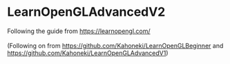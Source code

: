 # LearnOpenGLAdvancedV2
Following the guide from https://learnopengl.com/
<br>
<br>
(Following on from https://github.com/Kahoneki/LearnOpenGLBeginner and https://github.com/Kahoneki/LearnOpenGLAdvancedV1)
